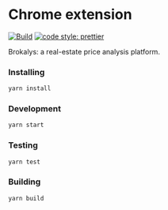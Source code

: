 # Chrome extension

[![Build](https://github.com/brokalys/chrome-extension/actions/workflows/build.yaml/badge.svg?branch=master)](https://github.com/brokalys/chrome-extension/actions/workflows/build.yaml)
[![code style: prettier](https://img.shields.io/badge/code_style-prettier-ff69b4.svg?style=flat-square)](https://github.com/prettier/prettier)

Brokalys: a real-estate price analysis platform.

### Installing

```sh
yarn install
```

### Development

```sh
yarn start
```

### Testing

```sh
yarn test
```

### Building

```sh
yarn build
```

